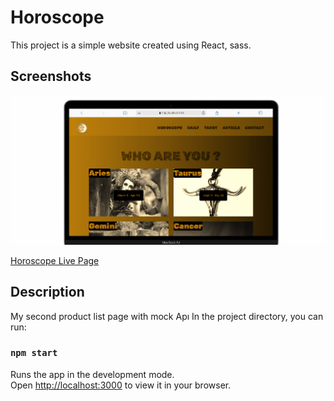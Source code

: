 # Horoscope
This project is a simple website created using React, sass.
## Screenshots
![Project snapshot](./horoscope.gif) 

[Horoscope Live Page]()
## Description
My second product list  page with mock Apı
In the project directory, you can run:
### `npm start`
Runs the app in the development mode.\
Open [http://localhost:3000](http://localhost:3000) to view it in your browser.
